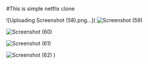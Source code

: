 






#This is simple netflix clone

![Uploading Screenshot (58).png…](
![Screenshot (59)](https://user-images.githubusercontent.com/79249131/139422337-40a23a66-54fc-4e3e-b162-dfc4adba66c0.png)

![Screenshot (60)](https://user-images.githubusercontent.com/79249131/139422391-6d995a04-d081-4173-9638-6da51a5ec779.png)

![Screenshot (61)](https://user-images.githubusercontent.com/79249131/139422357-3817bbb7-ada4-42e5-b1bb-ddade7c77eb1.png)

![Screenshot (62)](https://user-images.githubusercontent.com/79249131/139422407-ad8ab0a0-7ae4-4e98-8a0a-d2022a492988.png)
)

